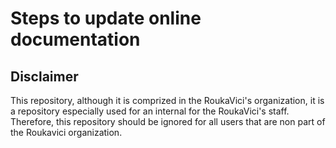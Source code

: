 # Steps to update online documentation
## Disclaimer
This repository, although it is comprized in the RoukaVici's organization, it is a repository especially used for an internal for the RoukaVici's staff. Therefore, this repository should be ignored for all users that are non part of the Roukavici organization.

